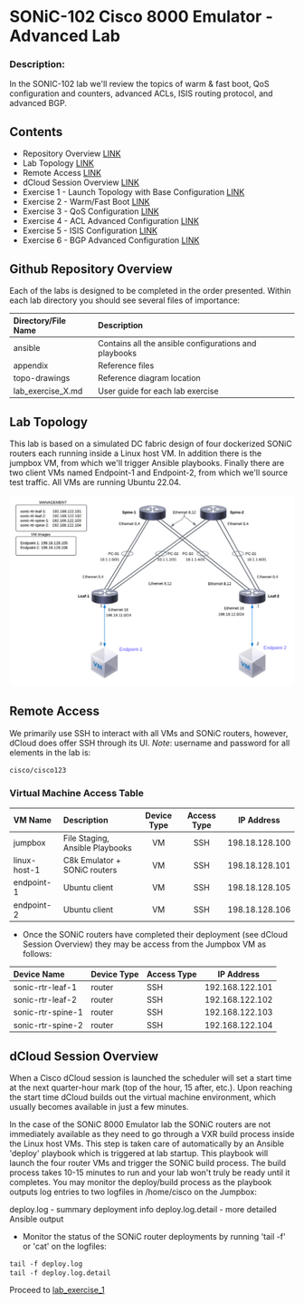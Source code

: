 # SONiC-102 Cisco 8000 Emulator - Advanced Lab

### Description: 

In the SONIC-102 lab we'll review the topics of  warm & fast boot, QoS configuration and counters, advanced ACLs, ISIS routing protocol, and advanced BGP.

## Contents
* Repository Overview [LINK](#git-repository-overview)
* Lab Topology [LINK](#lab-topology)
* Remote Access [LINK](#remote-access)
* dCloud Session Overview [LINK](#dcloud-session-overview)
* Exercise 1 - Launch Topology with Base Configuration [LINK](lab_exercise_1.md)
* Exercise 2 - Warm/Fast Boot [LINK](lab_exercise_2.md)
* Exercise 3 - QoS Configuration [LINK](lab_exercise_3.md)
* Exercise 4 - ACL Advanced Configuration [LINK](lab_exercise_4.md)
* Exercise 5 - ISIS Configuration [LINK](lab_exercise_5.md)
* Exercise 6 - BGP Advanced Configuration [LINK](lab_exercise_6.md)


## Github Repository Overview
Each of the labs is designed to be completed in the order presented. Within each lab directory you should see several files of importance:

| Directory/File Name      | Description                                                   |
|:-------------------------|:--------------------------------------------------------------|
| ansible                  | Contains all the ansible configurations and playbooks         |
| appendix                 | Reference files                                               |
| topo-drawings            | Reference diagram location                                    |
| lab_exercise_X.md        | User guide for each lab exercise                              |


## Lab Topology

This lab is based on a simulated DC fabric design of four dockerized SONiC routers each running inside a Linux host VM. In addition there is the jumpbox VM, from which we'll trigger Ansible playbooks. Finally there are two client VMs named Endpoint-1 and Endpoint-2, from which we'll source test traffic. All VMs are running Ubuntu 22.04.

![Lab Topology](../1-SONiC_101/topo-drawings/sonic-101-topology.png)

## Remote Access
We primarily use SSH to interact with all VMs and SONiC routers, however, dCloud does offer SSH through its UI.
*Note*: username and password for all elements in the lab is:

```
cisco/cisco123
```

### Virtual Machine Access Table
| VM Name        | Description                    | Device Type | Access Type |   IP Address    |
|:---------------|:-------------------------------|:-----------:|:-----------:|:---------------:|
| jumpbox        | File Staging, Ansible Playbooks| VM          | SSH         | 198.18.128.100  |
| linux-host-1   | C8k Emulator + SONiC routers   | VM          | SSH         | 198.18.128.101  |
| endpoint-1     | Ubuntu client                  | VM          | SSH         | 198.18.128.105  |
| endpoint-2     | Ubuntu client                  | VM          | SSH         | 198.18.128.106  |


* Once the SONiC routers have completed their deployment (see dCloud Session Overview) they may be access from the Jumpbox VM as follows:

| Device Name       | Device Type | Access Type |   IP Address    |                                           
|:------------------|:------------|:------------|:---------------:|                          
| sonic-rtr-leaf-1  | router      | SSH         | 192.168.122.101   |
| sonic-rtr-leaf-2  | router      | SSH         | 192.168.122.102   |
| sonic-rtr-spine-1 | router      | SSH         | 192.168.122.103   |
| sonic-rtr-spine-2 | router      | SSH         | 192.168.122.104   |

## dCloud Session Overview
When a Cisco dCloud session is launched the scheduler will set a start time at the next quarter-hour mark (top of the hour, 15 after, etc.). Upon reaching the start time dCloud builds out the virtual machine environment, which usually becomes available in just a few minutes.  

In the case of the SONiC 8000 Emulator lab the SONiC routers are not immediately available as they need to go through a VXR build process inside the Linux host VMs. This step is taken care of automatically by an Ansible 'deploy' playbook which is triggered at lab startup. This playbook will launch the four router VMs and trigger the SONiC build process. The build process takes 10-15 minutes to run and your lab won't truly be ready until it completes. You may monitor the deploy/build process as the playbook outputs log entries to two logfiles in /home/cisco on the Jumpbox:

deploy.log - summary deployment info
deploy.log.detail - more detailed Ansible output

* Monitor the status of the SONiC router deployments by running 'tail -f' or 'cat' on the logfiles:
```
tail -f deploy.log
tail -f deploy.log.detail
```

Proceed to [lab_exercise_1](lab_exercise_1.md)
